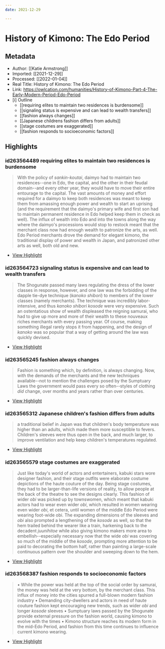 ```yaml
---
date: 2021-12-29

---
```

# History of Kimono: The Edo Period

## Metadata
- Author: [[Katie Armstrong]]
- Imported: [[2021-12-29]]
- Processed: [[2022-01-04]]
- Real Title: History of Kimono: The Edo Period
- Link: https://owlcation.com/humanities/History-of-Kimono-Part-4-The-Early-Modern-Period-Edo-Period
- [i] Outline 
     - [[requiring elites to maintain two residences is burdensome]]
     - [[signaling status is expensive and can lead to wealth transfers]]
     - [[fashion always changes]]
     - [[Japanese childrens fashion differs from adults]]
     - [[stage costumes are exaggerated]]
     - [[fashion responds to socioeconomic factors]]

## Highlights

### id263564489 requiring elites to maintain two residences is burdensome

> With the policy of *sankin-koutai*, daimyo had to maintain two residences--one in Edo, the capital, and the other in their feudal domain--and every other year, they would have to move their entire entourage to the capital. The vast amounts of money and effort required for a daimyo to keep both residences was meant to keep them from amassing enough power and wealth to start an uprising (and the requirement that the daimyo's primary wife and first son had to maintain permanent residence in Edo helped keep them in check as well). The influx of wealth into Edo and into the towns along the way where the daimyo's processions would stop to restock meant that the merchant class now had enough wealth to patronize the arts, as well. Edo Period merchants drove the demand for elegant kimono, the traditional display of power and wealth in Japan, and patronized other arts as well, both old and new.

 * [View Highlight](https://read.readwise.io/read/01fr217fnnhxmtegfq6eqhe1g6)

### id263564723 signaling status is expensive and can lead to wealth transfers

> The Shogunate passed many laws regulating the dress of the lower classes in response, however, and one law was the forbidding of the dapple tie-dye technique (*kanoko shibori*) to members of the lower classes (namely merchants). The technique was incredibly labor-intensive, and thus *kanoko shibori kosode* were very expensive. Such an ostentatious show of wealth displeased the reigning samurai, who had to give up more and more of their wealth to these nouveaux riches merchants with every passing year. Of course, making something illegal rarely stops it from happening, and the design of *kanoko* was so popular that a way of getting around the law was quickly devised.


 * [View Highlight](https://read.readwise.io/read/01fr219f3a3cdhkdmakmbepwar)

### id263565245 fashion always changes

> Fashion is something which, by definition, is always changing. Now, with the demands of the merchants and the new techniques available--not to mention the challenges posed by the Sumptuary Laws the government would pass every so often--styles of clothing *did* change, over months and years rather than over centuries.


 * [View Highlight](https://read.readwise.io/read/01fr21c6yg40fqmx25d3mw1vhb)

### id263565312 Japanese children's fashion differs from adults

> a traditional belief in Japan was that children's body temperature was higher than an adults, which made them more susceptible to fevers. Children's sleeves were thus open in the back, and much larger, to improve ventilation and help keep children's temperatures regulated.


 * [View Highlight](https://read.readwise.io/read/01fr21dmwqdbwxp7q69j6t062x)

### id263565579 stage costumes are exaggerated

> Just like today's world of actors and entertainers, kabuki stars wore designer fashion, and their stage outfits were elaborate costume depictions of the haute couture of the day. Being stage costumes, they had to be larger-than-life versions of reality, to allow people at the back of the theatre to see the designs clearly. This fashion of wider *obi* was picked up by townswomen, which meant that kabuki actors had to wear even wider *obi*, which resulted in women wearing even wider *obi*, et cetera, until women of the middle Edo Period were wearing foot-wide obi. The expanding dimensions of the sleeves and *obi* also prompted a lengthening of the *kosode* as well, so that the hem trailed behind the wearer like a train, harkening back to the decadent *juunihitoe* while also giving kimono makers more area to embellish--especially necessary now that the wide *obi* was covering so much of the middle of the *kosode*, prompting more attention to be paid to decorating the bottom half, rather than painting a large-scale continuous pattern over the shoulder and sweeping down to the hem.


 * [View Highlight](https://read.readwise.io/read/01fr21ht732ehqarea8kvg8e4h)

### id263568387 fashion responds to socioeconomic factors

> • While the power was held at the top of the social order by samurai, the money was held at the very bottom, by the merchant class. This influx of money into the cities spurred a full-blown modern fashion industry
> • Demanding city-dwellers and actors in need of haute couture fashion kept encouraging new trends, such as wider *obi* and longer *kosode* sleeves
> • Sumptuary laws passed by the Shogunate provide external pressure on the fashion world, causing kimono to evolve with the times
> • Kimono structure reaches its modern form in the mid-Edo Period, and fashion from this time continues to influence current kimono wearing.

 * [View Highlight](https://read.readwise.io/read/01fr21qgqzncc7b7kphs5bbgsh)
